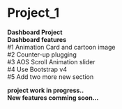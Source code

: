 # Project_1
 <b>Dashboard Project</b><br>
    <b>Dashboard features</b><br>
      #1 Animation Card and cartoon image<br>
      #2 Counter-up plugging<br>
      #3 AOS Scroll Animation slider<br>
      #4 Use Bootstrap v4<br>
      #5 Add two more new section<br>
     
   <b>project work in progress..</b> <br>
   <b>New features comming soon...</b>
    
    

